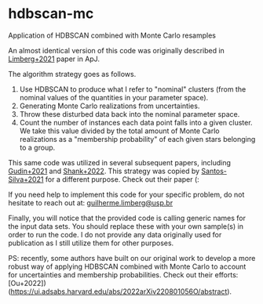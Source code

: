 # hdbscan-mc
Application of HDBSCAN combined with Monte Carlo resamples

An almost identical version of this code was originally described in [Limberg+2021](https://ui.adsabs.harvard.edu/abs/2021ApJ...907...10L/abstract) paper in ApJ. 

The algorithm strategy goes as follows. 
1) Use HDBSCAN to produce what I refer to "nominal" clusters (from the nominal values of the quantities in your parameter space).
2) Generating Monte Carlo realizations from uncertainties.
3) Throw these disturbed data back into the nominal parameter space.
4) Count the number of instances each data point falls into a given cluster. We take this value divided by the total amount of Monte Carlo realizations as a "membership probability" of each given stars belonging to a group. 

This same code was utilized in several subsequent papers, including [Gudin+2021](https://ui.adsabs.harvard.edu/abs/2021ApJ...908...79G/abstract) and [Shank+2022](https://ui.adsabs.harvard.edu/abs/2022ApJ...926...26S/abstract). This strategy was copied by [Santos-Silva+2021](https://ui.adsabs.harvard.edu/abs/2021MNRAS.508.1033S/abstract) for a different purpose. Check out their paper (:

If you need help to implement this code for your specific problem, do not hesitate to reach out at: guilherme.limberg@usp.br

Finally, you will notice that the provided code is calling generic names for the input data sets. You should replace these with your own sample(s) in order to run the code. I do not provide any data originally used for publication as I still utilize them for other purposes.

PS: recently, some authors have built on our original work to develop a more robust way of applying HDBSCAN combined with Monte Carlo to account for uncertainties and membership probabilities. Check out their efforts: [Ou+2022])(https://ui.adsabs.harvard.edu/abs/2022arXiv220801056O/abstract).
